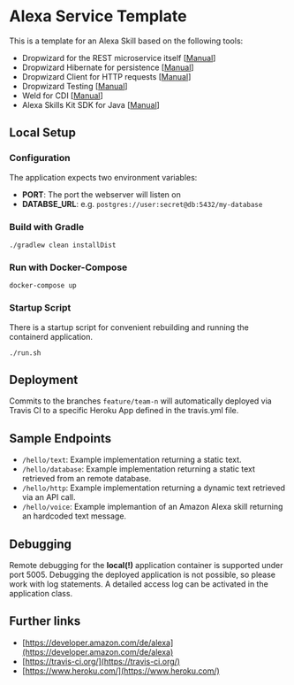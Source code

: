 # Alexa Service Template
This is a template for an Alexa Skill based on the following tools:
- Dropwizard for the REST microservice itself [[Manual](https://www.dropwizard.io/1.3.5/docs/manual/core.html)]
- Dropwizard Hibernate for persistence [[Manual](https://www.dropwizard.io/1.3.5/docs/manual/hibernate.html)]
- Dropwizard Client for HTTP requests [[Manual](https://www.dropwizard.io/1.3.5/docs/manual/client.html)]
- Dropwizard Testing [[Manual](https://www.dropwizard.io/1.3.5/docs/manual/testing.html)]
- Weld for CDI [[Manual](http://weld.cdi-spec.org/documentation/)]
- Alexa Skills Kit SDK for Java [[Manual](https://github.com/alexa/alexa-skills-kit-sdk-for-java)]

## Local Setup
### Configuration
The application expects two environment variables:
- __PORT__: The port the webserver will listen on
- __DATABSE_URL__: e.g. `postgres://user:secret@db:5432/my-database`

### Build with Gradle
```
./gradlew clean installDist
```

### Run with Docker-Compose
```
docker-compose up
```

### Startup Script
There is a startup script for convenient rebuilding and running the containerd application.
```
./run.sh
```

## Deployment
Commits to the branches `feature/team-n` will automatically deployed via Travis CI to a specific Heroku App defined
in the travis.yml file. 

## Sample Endpoints

- `/hello/text`: Example implementation returning a static text.
- `/hello/database`: Example implementation returning a static text retrieved from an remote database.
- `/hello/http`: Example implementation returning a dynamic text retrieved via an API call.
- `/hello/voice`: Example implemantion of an Amazon Alexa skill returning an hardcoded text message.

## Debugging

Remote debugging for the __local(!)__ application container is supported under port 5005.
Debugging the deployed application is not possible, so please work with log statements. A detailed access log can
be activated in the application class.

## Further links
- [https://developer.amazon.com/de/alexa](https://developer.amazon.com/de/alexa)
- [https://travis-ci.org/](https://travis-ci.org/)
- [https://www.heroku.com/](https://www.heroku.com/)
